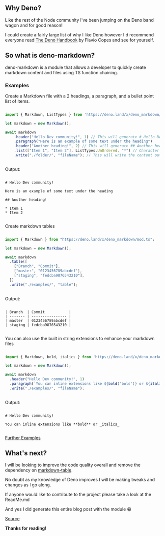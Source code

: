 ## Why Deno?

Like the rest of the Node community I've been jumping on the Deno band wagon and for good reason!

I could create a fairly large list of why I like Deno however I'd recommend everyone read [The Deno Handbook](https://flaviocopes.com/deno/) by Flavio Copes and see for yourself.

## So what is deno-markdown?

deno-markdown is a module that allows a developer to quickly create markdown content and files using TS function chaining.

### Examples

Create a Markdown file with a 2 headings, a paragraph, and a bullet point list of items.

```typescript

import { Markdown, ListTypes } from 'https://deno.land/x/deno_markdown/mod.ts';

let markdown = new Markdown();

await markdown
    .header("Hello Dev community!", 1) // This will generate # Hello Dev community!
    .paragraph("Here is an example of some text under the heading")
    .header("Another heading!", 2) // This will generate ## Another heading!
    .list(["Item 1", "Item 2"], ListTypes.UnOrdered, "*") // Character can be set to *, -, or + 
    .write("./folder/", "fileName"); // This will write the content out to ./folder/fileName.md 
  
```

Output:

```

# Hello Dev community!

Here is an example of some text under the heading

## Another heading!

* Item 1
* Item 2
  
```

Create markdown tables

```typescript

import { Markdown } from "https://deno.land/x/deno_markdown/mod.ts";

let markdown = new Markdown();

await markdown
  .table([
    ["Branch", "Commit"],
    ["master", "0123456789abcdef"],
    ["staging", "fedcba9876543210"],
  ])
  .write("./examples/", "table");
  
```

Output:

```

| Branch  | Commit           |
| ------- | ---------------- |
| master  | 0123456789abcdef |
| staging | fedcba9876543210 |
  
```

You can also use the built in string extensions to enhance your markdown files

```typescript

import { Markdown, bold, italics } from 'https://deno.land/x/deno_markdown/mod.ts';

let markdown = new Markdown();

await markdown
  .header("Hello Dev community!", 1)
  .paragraph(`You can inline extensions like ${bold('bold')} or ${italics('italics')}`)
  .write("./examples/", "fileName");
  
```

Output:

```

# Hello Dev community!

You can inline extensions like **bold** or _italics_
  
```

[Further Examples](https://github.com/JasonHughes94/deno-markdown/tree/master/examples)

## What's next?

I will be looking to improve the code quality overall and remove the dependency on [markdown-table](https://github.com/wooorm/markdown-table).

No doubt as my knowledge of Deno improves I will be making tweaks and changes as I go along.

If anyone would like to contribute to the project please take a look at the ReadMe.md

And yes I did generate this entire blog post with the module 😁

[Source](https://github.com/JasonHughes94/deno-markdown/blob/master/examples/dev_blogPost.ts)

**Thanks for reading!**


